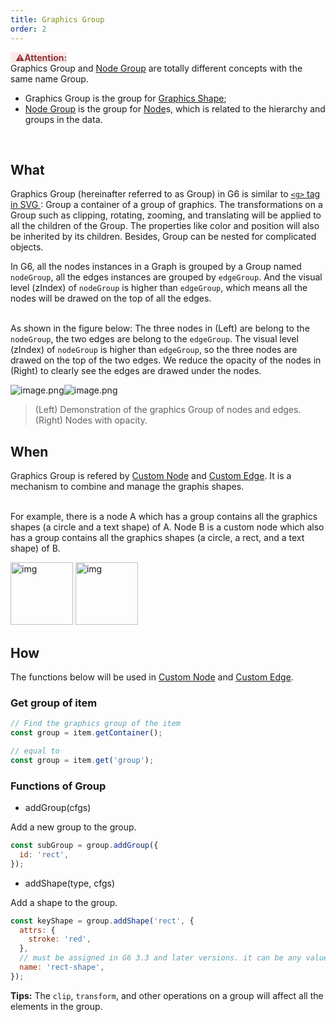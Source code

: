 ```yaml
---
title: Graphics Group
order: 2
---
```


<span style="background-color: rgb(251, 233, 231); color: rgb(139, 53, 56)"> &nbsp;&nbsp;<strong>⚠️Attention:</strong> </span> <br />Graphics Group and [Node Group](/en/docs/manual/middle/discard/nodeGroup) are totally different concepts with the same name Group.

- Graphics Group is the group for [Graphics Shape](/en/docs/manual/middle/elements/shape/shape-keyshape);
- [Node Group](/en/docs/manual/middle/discard/nodeGroup) is the group for [Node](/en/docs/manual/middle/elements/nodes/defaultNode)s, which is related to the hierarchy and groups in the data.

<br />

## What

Graphics Group (hereinafter referred to as Group) in G6 is similar to <a href='https://developer.mozilla.org/en-US/docs/Web/SVG/Element/g' target='_blank'> `<g>` tag in SVG </a>: Group a container of a group of graphics. The transformations on a Group such as clipping, rotating, zooming, and translating will be applied to all the children of the Group. The properties like color and position will also be inherited by its children. Besides, Group can be nested for complicated objects.

In G6, all the nodes instances in a Graph is grouped by a Group named `nodeGroup`, all the edges instances are grouped by `edgeGroup`. And the visual level (zIndex) of `nodeGroup` is higher than `edgeGroup`, which means all the nodes will be drawed on the top of all the edges.

<br />As shown in the figure below: The three nodes in (Left) are belong to the `nodeGroup`, the two edges are belong to the `edgeGroup`. The visual level (zIndex) of `nodeGroup` is higher than `edgeGroup`, so the three nodes are drawed on the top of the two edges. We reduce the opacity of the nodes in (Right) to clearly see the edges are drawed under the nodes.<br />

![image.png](https://gw.alipayobjects.com/mdn/rms_f8c6a0/afts/img/A*oqKUSoRWMrcAAAAAAAAAAABkARQnAQ)![image.png](https://gw.alipayobjects.com/mdn/rms_f8c6a0/afts/img/A*cudnTqD-g_4AAAAAAAAAAABkARQnAQ)

> (Left) Demonstration of the graphics Group of nodes and edges. (Right) Nodes with opacity.

## When

Graphics Group is refered by [Custom Node](/en/docs/manual/middle/elements/nodes/custom-node) and [Custom Edge](/en/docs/manual/middle/elements/edges/custom-edge). It is a mechanism to combine and manage the graphis shapes.

<br />For example, there is a node A which has a group contains all the graphics shapes (a circle and a text shape) of A. Node B is a custom node which also has a group contains all the graphics shapes (a circle, a rect, and a text shape) of B.<br />

<img src='https://gw.alipayobjects.com/mdn/rms_f8c6a0/afts/img/A*GnVoSIGkXhsAAAAAAAAAAABkARQnAQ' alt='img' width='100'/>
<img src='https://gw.alipayobjects.com/mdn/rms_f8c6a0/afts/img/A*iQXZTZCX9LEAAAAAAAAAAABkARQnAQ' alt='img' width='100'/>

<br />

## How

The functions below will be used in [Custom Node](/en/docs/manual/middle/elements/nodes/custom-node) and [Custom Edge](/en/docs/manual/middle/elements/edges/custom-edge).

### Get group of item

```javascript
// Find the graphics group of the item
const group = item.getContainer();

// equal to
const group = item.get('group');
```

### Functions of Group

- addGroup(cfgs)

Add a new group to the group.

```javascript
const subGroup = group.addGroup({
  id: 'rect',
});
```

- addShape(type, cfgs)

Add a shape to the group.

```javascript
const keyShape = group.addShape('rect', {
  attrs: {
    stroke: 'red',
  },
  // must be assigned in G6 3.3 and later versions. it can be any value you want
  name: 'rect-shape',
});
```

**Tips:** The `clip`, `transform`, and other operations on a group will affect all the elements in the group.
